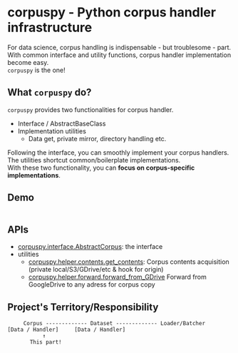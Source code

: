 # corpuspy - Python corpus handler infrastructure
For data science, corpus handling is indispensable - but troublesome - part.  
With common interface and utility functions, corpus handler implementation become easy.  
`corpuspy` is the one!  

## What `corpuspy` do?
`corpuspy` provides two functionalities for corpus handler.  

- Interface / AbstractBaseClass
- Implementation utilities
  - Data get, private mirror, directory handling etc.
  
Following the interface, you can smoothly implement your corpus handlers.  
The utilities shortcut common/boilerplate implementations.  
With these two functionality, you can **focus on corpus-specific implementations**.  

## Demo
```python
```

## APIs
- [corpuspy.interface.AbstractCorpus](https://github.com/tarepan/corpuspy/blob/main/corpuspy/interface.py): the interface
- utilities
  - [corpuspy.helper.contents.get_contents](https://github.com/tarepan/corpuspy/blob/main/corpuspy/helper/contents.py): Corpus contents acquisition (private local/S3/GDrive/etc & hook for origin)
  - [corpuspy.helper.forward.forward_from_GDrive](https://github.com/tarepan/corpuspy/blob/main/corpuspy/helper/forward.py) Forward from GoogleDrive to any adress for corpus copy
 
## Project's Territory/Responsibility
```
     Corpus ------------- Dataset ------------- Loader/Batcher  
[Data / Handler]     [Data / Handler] 
           ↑
       This part!
```
